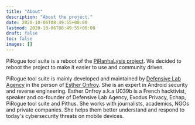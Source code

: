 ```yaml
---
title: "About"
description: "About the project."
date: 2020-10-06T08:49:55+00:00
lastmod: 2020-10-06T08:49:55+00:00
draft: false
toc: false
images: []
---
```


PiRogue tool suite is a reboot of the [PiRanhaLysis project](https://piranhalysis.github.io/). We decided to reboot the project to make it easier to use and community driven.

PiRogue tool suite is mainly developed and maintained by [Defensive Lab Agency](https://defensive-lab.agency) in the person of [Esther Onfroy](https://esther.codes). She is an expert in Android security and reverse engineering. Esther Onfroy a.k.a U039b is a French hacktivist, speaker and co-founder of Defensive Lab Agency, Exodus Privacy, Echap, PiRogue tool suite and Pithus. She works with journalists, academics, NGOs and private companies. She helps them better understand and respond to today's cybersecurity threats on mobile devices.